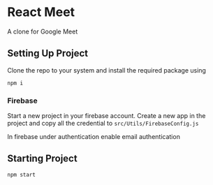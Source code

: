 <h1>React Meet</h1>
<p>A clone for Google Meet</p>

<h2>Setting Up Project</h2>
<p>Clone the repo to your system and install the required package using</p>
<code>npm i</code>

<h3>Firebase</h3>
<p>Start a new project in your firebase account. Create a new app in the project and copy all the credential to <code>src/Utils/FirebaseConfig.js</code></p>
<p>
In firebase under authentication enable email authentication
</p>

<h2>Starting Project</h2>
<code>npm start</code>